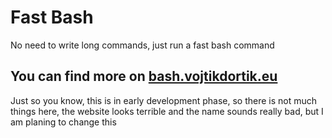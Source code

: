 # Fast Bash
No need to write long commands, just run a fast bash command

## You can find more on [bash.vojtikdortik.eu](https://bash.vojtikdortik.eu/)

Just so you know, this is in early development phase, so there is not much things here, the website looks terrible and the name sounds really bad, but I am planing to change this
